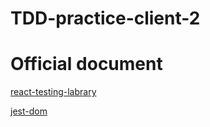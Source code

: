 # TDD-practice-client-2

# Official document

[react-testing-labrary](https://testing-library.com/docs/react-testing-library/intro/)

[jest-dom](https://github.com/testing-library/jest-dom)

